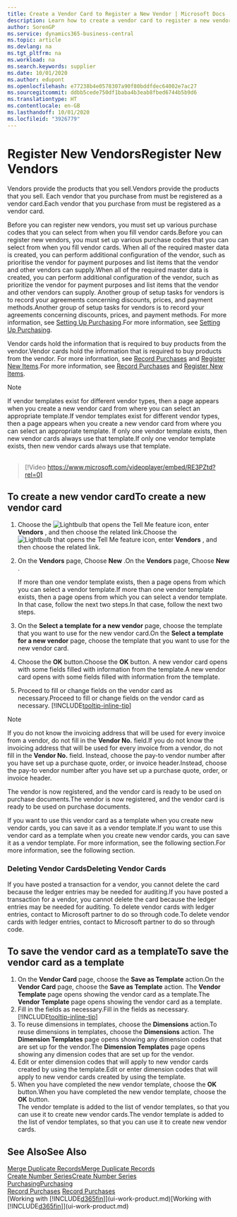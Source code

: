 ```yaml
---
title: Create a Vendor Card to Register a New Vendor | Microsoft Docs
description: Learn how to create a vendor card to register a new vendor or supplier.
author: SorenGP
ms.service: dynamics365-business-central
ms.topic: article
ms.devlang: na
ms.tgt_pltfrm: na
ms.workload: na
ms.search.keywords: supplier
ms.date: 10/01/2020
ms.author: edupont
ms.openlocfilehash: e77238b4e0578307a90f80bddfdec64002e7ac27
ms.sourcegitcommit: ddbb5cede750df1baba4b3eab8fbed6744b5b9d6
ms.translationtype: HT
ms.contentlocale: en-GB
ms.lasthandoff: 10/01/2020
ms.locfileid: "3926779"
---
```

# <a name="register-new-vendors"></a><span data-ttu-id="0c630-103">Register New Vendors</span><span class="sxs-lookup"><span data-stu-id="0c630-103">Register New Vendors</span></span>

<span data-ttu-id="0c630-104">Vendors provide the products that you sell.</span><span class="sxs-lookup"><span data-stu-id="0c630-104">Vendors provide the products that you sell.</span></span> <span data-ttu-id="0c630-105">Each vendor that you purchase from must be registered as a vendor card.</span><span class="sxs-lookup"><span data-stu-id="0c630-105">Each vendor that you purchase from must be registered as a vendor card.</span></span>

<span data-ttu-id="0c630-106">Before you can register new vendors, you must set up various purchase codes that you can select from when you fill vendor cards.</span><span class="sxs-lookup"><span data-stu-id="0c630-106">Before you can register new vendors, you must set up various purchase codes that you can select from when you fill vendor cards.</span></span> <span data-ttu-id="0c630-107">When all of the required master data is created, you can perform additional configuration of the vendor, such as prioritise the vendor for payment purposes and list items that the vendor and other vendors can supply.</span><span class="sxs-lookup"><span data-stu-id="0c630-107">When all of the required master data is created, you can perform additional configuration of the vendor, such as prioritize the vendor for payment purposes and list items that the vendor and other vendors can supply.</span></span> <span data-ttu-id="0c630-108">Another group of setup tasks for vendors is to record your agreements concerning discounts, prices, and payment methods.</span><span class="sxs-lookup"><span data-stu-id="0c630-108">Another group of setup tasks for vendors is to record your agreements concerning discounts, prices, and payment methods.</span></span> <span data-ttu-id="0c630-109">For more information, see [Setting Up Purchasing](purchasing-setup-purchasing.md).</span><span class="sxs-lookup"><span data-stu-id="0c630-109">For more information, see [Setting Up Purchasing](purchasing-setup-purchasing.md).</span></span>

<span data-ttu-id="0c630-110">Vendor cards hold the information that is required to buy products from the vendor.</span><span class="sxs-lookup"><span data-stu-id="0c630-110">Vendor cards hold the information that is required to buy products from the vendor.</span></span> <span data-ttu-id="0c630-111">For more information, see [Record Purchases](purchasing-how-record-purchases.md) and [Register New Items](inventory-how-register-new-items.md).</span><span class="sxs-lookup"><span data-stu-id="0c630-111">For more information, see [Record Purchases](purchasing-how-record-purchases.md) and [Register New Items](inventory-how-register-new-items.md).</span></span>

> [!NOTE]  
> <span data-ttu-id="0c630-112">If vendor templates exist for different vendor types, then a page appears when you create a new vendor card from where you can select an appropriate template.</span><span class="sxs-lookup"><span data-stu-id="0c630-112">If vendor templates exist for different vendor types, then a page appears when you create a new vendor card from where you can select an appropriate template.</span></span> <span data-ttu-id="0c630-113">If only one vendor template exists, then new vendor cards always use that template.</span><span class="sxs-lookup"><span data-stu-id="0c630-113">If only one vendor template exists, then new vendor cards always use that template.</span></span>
<br><br>  

> [!Video https://www.microsoft.com/videoplayer/embed/RE3PZtd?rel=0]

## <a name="to-create-a-new-vendor-card"></a><span data-ttu-id="0c630-114">To create a new vendor card</span><span class="sxs-lookup"><span data-stu-id="0c630-114">To create a new vendor card</span></span>

1. <span data-ttu-id="0c630-115">Choose the ![Lightbulb that opens the Tell Me feature](media/ui-search/search_small.png "Tell me what you want to do") icon, enter **Vendors** , and then choose the related link.</span><span class="sxs-lookup"><span data-stu-id="0c630-115">Choose the ![Lightbulb that opens the Tell Me feature](media/ui-search/search_small.png "Tell me what you want to do") icon, enter **Vendors** , and then choose the related link.</span></span>  
2. <span data-ttu-id="0c630-116">On the **Vendors** page, Choose **New** .</span><span class="sxs-lookup"><span data-stu-id="0c630-116">On the **Vendors** page, Choose **New** .</span></span>

    <span data-ttu-id="0c630-117">If more than one vendor template exists, then a page opens from which you can select a vendor template.</span><span class="sxs-lookup"><span data-stu-id="0c630-117">If more than one vendor template exists, then a page opens from which you can select a vendor template.</span></span> <span data-ttu-id="0c630-118">In that case, follow the next two steps.</span><span class="sxs-lookup"><span data-stu-id="0c630-118">In that case, follow the next two steps.</span></span>
3. <span data-ttu-id="0c630-119">On the **Select a template for a new vendor** page, choose the template that you want to use for the new vendor card.</span><span class="sxs-lookup"><span data-stu-id="0c630-119">On the **Select a template for a new vendor** page, choose the template that you want to use for the new vendor card.</span></span>
4. <span data-ttu-id="0c630-120">Choose the **OK** button.</span><span class="sxs-lookup"><span data-stu-id="0c630-120">Choose the **OK** button.</span></span> <span data-ttu-id="0c630-121">A new vendor card opens with some fields filled with information from the template.</span><span class="sxs-lookup"><span data-stu-id="0c630-121">A new vendor card opens with some fields filled with information from the template.</span></span>
5. <span data-ttu-id="0c630-122">Proceed to fill or change fields on the vendor card as necessary.</span><span class="sxs-lookup"><span data-stu-id="0c630-122">Proceed to fill or change fields on the vendor card as necessary.</span></span> [!INCLUDE[tooltip-inline-tip](includes/tooltip-inline-tip_md.md)]

> [!NOTE]  
> <span data-ttu-id="0c630-123">If you do not know the invoicing address that will be used for every invoice from a vendor, do not fill in the **Vendor No.** field.</span><span class="sxs-lookup"><span data-stu-id="0c630-123">If you do not know the invoicing address that will be used for every invoice from a vendor, do not fill in the **Vendor No.** field.</span></span> <span data-ttu-id="0c630-124">Instead, choose the pay-to vendor number after you have set up a purchase quote, order, or invoice header.</span><span class="sxs-lookup"><span data-stu-id="0c630-124">Instead, choose the pay-to vendor number after you have set up a purchase quote, order, or invoice header.</span></span>

<span data-ttu-id="0c630-125">The vendor is now registered, and the vendor card is ready to be used on purchase documents.</span><span class="sxs-lookup"><span data-stu-id="0c630-125">The vendor is now registered, and the vendor card is ready to be used on purchase documents.</span></span>

<span data-ttu-id="0c630-126">If you want to use this vendor card as a template when you create new vendor cards, you can save it as a vendor template.</span><span class="sxs-lookup"><span data-stu-id="0c630-126">If you want to use this vendor card as a template when you create new vendor cards, you can save it as a vendor template.</span></span> <span data-ttu-id="0c630-127">For more information, see the following section.</span><span class="sxs-lookup"><span data-stu-id="0c630-127">For more information, see the following section.</span></span>

### <a name="deleting-vendor-cards"></a><span data-ttu-id="0c630-128">Deleting Vendor Cards</span><span class="sxs-lookup"><span data-stu-id="0c630-128">Deleting Vendor Cards</span></span>
<span data-ttu-id="0c630-129">If you have posted a transaction for a vendor, you cannot delete the card because the ledger entries may be needed for auditing.</span><span class="sxs-lookup"><span data-stu-id="0c630-129">If you have posted a transaction for a vendor, you cannot delete the card because the ledger entries may be needed for auditing.</span></span> <span data-ttu-id="0c630-130">To delete vendor cards with ledger entries, contact to Microsoft partner to do so through code.</span><span class="sxs-lookup"><span data-stu-id="0c630-130">To delete vendor cards with ledger entries, contact to Microsoft partner to do so through code.</span></span>

## <a name="to-save-the-vendor-card-as-a-template"></a><span data-ttu-id="0c630-131">To save the vendor card as a template</span><span class="sxs-lookup"><span data-stu-id="0c630-131">To save the vendor card as a template</span></span>
1. <span data-ttu-id="0c630-132">On the **Vendor Card** page, choose the **Save as Template** action.</span><span class="sxs-lookup"><span data-stu-id="0c630-132">On the **Vendor Card** page, choose the **Save as Template** action.</span></span> <span data-ttu-id="0c630-133">The **Vendor Template** page opens showing the vendor card as a template.</span><span class="sxs-lookup"><span data-stu-id="0c630-133">The **Vendor Template** page opens showing the vendor card as a template.</span></span>
2. <span data-ttu-id="0c630-134">Fill in the fields as necessary.</span><span class="sxs-lookup"><span data-stu-id="0c630-134">Fill in the fields as necessary.</span></span> [!INCLUDE[tooltip-inline-tip](includes/tooltip-inline-tip_md.md)]
3. <span data-ttu-id="0c630-135">To reuse dimensions in templates, choose the **Dimensions** action.</span><span class="sxs-lookup"><span data-stu-id="0c630-135">To reuse dimensions in templates, choose the **Dimensions** action.</span></span> <span data-ttu-id="0c630-136">The **Dimension Templates** page opens showing any dimension codes that are set up for the vendor.</span><span class="sxs-lookup"><span data-stu-id="0c630-136">The **Dimension Templates** page opens showing any dimension codes that are set up for the vendor.</span></span>
4. <span data-ttu-id="0c630-137">Edit or enter dimension codes that will apply to new vendor cards created by using the template.</span><span class="sxs-lookup"><span data-stu-id="0c630-137">Edit or enter dimension codes that will apply to new vendor cards created by using the template.</span></span>
5. <span data-ttu-id="0c630-138">When you have completed the new vendor template, choose the **OK** button.</span><span class="sxs-lookup"><span data-stu-id="0c630-138">When you have completed the new vendor template, choose the **OK** button.</span></span>  
   <span data-ttu-id="0c630-139">The vendor template is added to the list of vendor templates, so that you can use it to create new vendor cards.</span><span class="sxs-lookup"><span data-stu-id="0c630-139">The vendor template is added to the list of vendor templates, so that you can use it to create new vendor cards.</span></span>

## <a name="see-also"></a><span data-ttu-id="0c630-140">See Also</span><span class="sxs-lookup"><span data-stu-id="0c630-140">See Also</span></span>
[<span data-ttu-id="0c630-141">Merge Duplicate Records</span><span class="sxs-lookup"><span data-stu-id="0c630-141">Merge Duplicate Records</span></span>](sales-how-merge-duplicate-records.md)  
[<span data-ttu-id="0c630-142">Create Number Series</span><span class="sxs-lookup"><span data-stu-id="0c630-142">Create Number Series</span></span>](ui-create-number-series.md)  
[<span data-ttu-id="0c630-143">Purchasing</span><span class="sxs-lookup"><span data-stu-id="0c630-143">Purchasing</span></span>](purchasing-manage-purchasing.md)  
<span data-ttu-id="0c630-144">[Record Purchases](purchasing-how-record-purchases.md) </span><span class="sxs-lookup"><span data-stu-id="0c630-144">[Record Purchases](purchasing-how-record-purchases.md) </span></span>  
<span data-ttu-id="0c630-145">[Working with [!INCLUDE[d365fin](includes/d365fin_md.md)]](ui-work-product.md)</span><span class="sxs-lookup"><span data-stu-id="0c630-145">[Working with [!INCLUDE[d365fin](includes/d365fin_md.md)]](ui-work-product.md)</span></span>  
